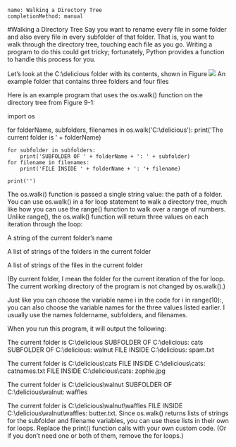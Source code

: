 ```ngMeta
name: Walking a Directory Tree
completionMethod: manual
```
#Walking a Directory Tree
Say you want to rename every file in some folder and also every file in every subfolder of that folder. That is, you want to walk through the directory tree, touching each file as you go. Writing a program to do this could get tricky; fortunately, Python provides a function to handle this process for you.

Let’s look at the C:\delicious folder with its contents, shown in Figure 
![](assets/000054.jpg)
An example folder that contains three folders and four files

Here is an example program that uses the os.walk() function on the directory tree from Figure 9-1:


import os

for folderName, subfolders, filenames in os.walk('C:\\delicious'):
    print('The current folder is ' + folderName)

    for subfolder in subfolders:
        print('SUBFOLDER OF ' + folderName + ': ' + subfolder)
    for filename in filenames:
        print('FILE INSIDE ' + folderName + ': '+ filename)

    print('')
The os.walk() function is passed a single string value: the path of a folder. You can use os.walk() in a for loop statement to walk a directory tree, much like how you can use the range() function to walk over a range of numbers. Unlike range(), the os.walk() function will return three values on each iteration through the loop:

A string of the current folder’s name

A list of strings of the folders in the current folder

A list of strings of the files in the current folder

(By current folder, I mean the folder for the current iteration of the for loop. The current working directory of the program is not changed by os.walk().)

Just like you can choose the variable name i in the code for i in range(10):, you can also choose the variable names for the three values listed earlier. I usually use the names foldername, subfolders, and filenames.

When you run this program, it will output the following:


The current folder is C:\delicious
SUBFOLDER OF C:\delicious: cats
SUBFOLDER OF C:\delicious: walnut
FILE INSIDE C:\delicious: spam.txt

The current folder is C:\delicious\cats
FILE INSIDE C:\delicious\cats: catnames.txt
FILE INSIDE C:\delicious\cats: zophie.jpg

The current folder is C:\delicious\walnut
SUBFOLDER OF C:\delicious\walnut: waffles

The current folder is C:\delicious\walnut\waffles
FILE INSIDE C:\delicious\walnut\waffles: butter.txt.
Since os.walk() returns lists of strings for the subfolder and filename variables, you can use these lists in their own for loops. Replace the print() function calls with your own custom code. (Or if you don’t need one or both of them, remove the for loops.)